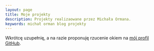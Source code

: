 ```yaml
---
layout: page
title: Moje projekty
description: Projekty realizaowane przez Michała Ormana.
keywords: michał orman blog projekty
---
```

Wkrótcę uzupełnię, a na razie proponuję rzucenie okiem na [mój profil GitHub](http://github.com/michalorman).